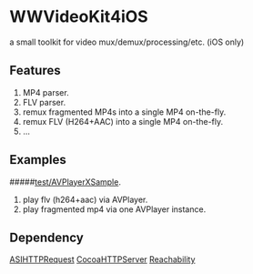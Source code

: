 WWVideoKit4iOS
================

a small toolkit for video mux/demux/processing/etc. (iOS only)

Features
--------
1. MP4 parser.
2. FLV parser.
3. remux fragmented MP4s into a single MP4 on-the-fly.
4. remux FLV (H264+AAC) into a single MP4 on-the-fly.
5. ...

Examples
-------
#####[test/AVPlayerXSample](https://github.com/henern/WWVideoKit4iOS/tree/master/test/AVPlayerXSample).
1. play flv (h264+aac) via AVPlayer.
2. play fragmented mp4 via one AVPlayer instance.


Dependency
----------
[ASIHTTPRequest](http://allseeing-i.com/ASIHTTPRequest/)
[CocoaHTTPServer](https://github.com/robbiehanson/CocoaHTTPServer)
[Reachability](https://github.com/tonymillion/Reachability)


